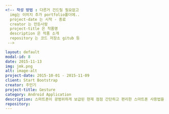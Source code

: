 ```yaml
---
<!-- 작성 방법 : 다른거 건드릴 필요없고
  img는 이미지 추가 portfolio폴더에..
  project-date 는 시작 - 종료
  creator 는 만든사람
  project-title 은 작품명
  description 은 작품 소개
  repository 는 코드 저장소 gitub 등
 -->

layout: default
modal-id: 8
date: 2015-11-13
img: jmk.png
alt: image-alt
project-date: 2015-10-01 - 2015-11-09
client: Start Bootstrap
creator: 주민기
project-title: Gesture
category: Android Application
description: 스마트폰이 광범위하게 보급된 현재 점점 간단하고 편리한 스마트폰 사용법을 찾는 추세이다.<br>이 작품은 그런 추세에 맞추어 사용자에게 작은 동작만으로 특정 기능을 수행 할 수 있게<br>도와주는 것에 초점을 맞춘 안드로이드 어플리케이션이다.<br>Gesture는 단순히 스마트폰을 180º 뒤집기 만으로 녹음이 가능하다.
repository:
---
```


